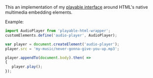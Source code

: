 This an implementation of my [playable interface](https://github.com/adinan-cenci/playable) around HTML's native multimedia embedding elements.

Example:

```js
import AudioPlayer from 'playable-html-wrapper';
customElements.define('audio-player', AudioPlayer);

var player = document.createElement('audio-player');
player.src = 'my-music/never-gonna-give-you-up.mp3';

player.appendTo(document.body).then( => 
{
   player.play();
});
```

